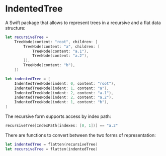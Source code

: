 # IndentedTree

A Swift package that allows to represent trees in a recursive and a flat data structure:

```swift
let recursiveTree =
    TreeNode(content: "root", children: [
        TreeNode(content: "a", children: [
            TreeNode(content: "a.1"),
            TreeNode(content: "a.2"),
        ]),
        TreeNode(content: "b"),
    ])

let indentedTree = [
    IndentedTreeNode(indent: 0, content: "root"),
    IndentedTreeNode(indent: 1, content: "a"),
    IndentedTreeNode(indent: 2, content: "a.1"),
    IndentedTreeNode(indent: 2, content: "a.2"),
    IndentedTreeNode(indent: 1, content: "b"),
]
```

The recursive form supports access by index path:

```swift
recursiveTree[IndexPath(indexes: [0, 1])] == "a.2"
```

There are functions to convert between the two forms of representation:

```swift
let indentedTree = flatten(recursiveTree)
let recursiveTree = flatten(indentedTree)
```
